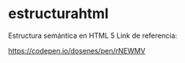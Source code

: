 # estructurahtml
Estructura semántica en HTML 5
Link de referencia: 

https://codepen.io/dosenes/pen/rNEWMV

